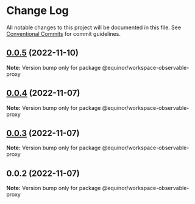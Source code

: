 # Change Log

All notable changes to this project will be documented in this file.
See [Conventional Commits](https://conventionalcommits.org) for commit guidelines.

## [0.0.5](https://github.com/equinor/fusion-workspace/compare/@equinor/workspace-observable-proxy@0.0.4...@equinor/workspace-observable-proxy@0.0.5) (2022-11-10)

**Note:** Version bump only for package @equinor/workspace-observable-proxy

## [0.0.4](https://github.com/equinor/fusion-workspace/compare/@equinor/workspace-observable-proxy@0.0.3...@equinor/workspace-observable-proxy@0.0.4) (2022-11-07)

**Note:** Version bump only for package @equinor/workspace-observable-proxy

## [0.0.3](https://github.com/equinor/fusion-workspace/compare/@equinor/workspace-observable-proxy@0.0.2...@equinor/workspace-observable-proxy@0.0.3) (2022-11-07)

**Note:** Version bump only for package @equinor/workspace-observable-proxy

## 0.0.2 (2022-11-07)

**Note:** Version bump only for package @equinor/workspace-observable-proxy
